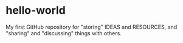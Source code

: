 # hello-world
My first GitHub repository for "storing" IDEAS and RESOURCES, and "sharing" and "discussing" things with others.
